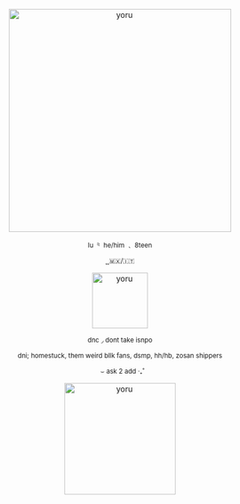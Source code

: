 <p align="center">
    <img width="400" src="https://64.media.tumblr.com/f399c8570841afa79ce5d6513948d0f8/a15b245ee466c34c-4a/s1280x1920/ff8c539cfd40d15f58dedf522bcd2fe6b634807f.pnj" alt="yoru">
</p>
<p align="center">
<sub>lu ⺀ he/him ﹑ 8teen </sub>
</p>
<p align="center">
<sub> ̨ ̨ 🇲🇽/🇮🇹</sub>
<p align="center">
    <img width="100" src="https://64.media.tumblr.com/ccb299c91b9d24e12d3d6531d6cb93ab/a15b245ee466c34c-58/s1280x1920/0ab1e0534fa169657e81340ba1a356d4e778620a.pnj" alt="yoru">
</p>
<p align="center">
<sub>dnc ◞ dont take isnpo</sub>
</p>
<p align="center">
<sub>dni; homestuck, them weird bllk fans, dsmp, hh/hb, zosan shippers</sub>
</p>
<p align="center">
<sub>⠀⌣ ask 2 add ‧₊˚</sub>
</p>
<p align="center">
    <img width="200" src="https://64.media.tumblr.com/48f27263b8d252b1ea57aa17166ff9cf/a15b245ee466c34c-8c/s1280x1920/1e9b625365858e9443c34d3be9071f128ba1818f.pnj" alt="yoru">
</p>

